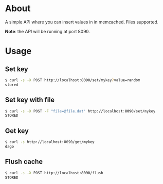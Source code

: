 # About
A simple API where you can insert values in in memcached. Files supported.

**Note**: the API will be running at port 8090.

# Usage

## Set key
```sh
$ curl -s -X POST http://localhost:8090/set/mykey?value=random
stored
```

## Set key with file
```sh
$ curl -s -X POST -F "file=@file.dat" http://localhost:8090/set/mykey
STORED
```

## Get key
```sh
$ curl -s http://localhost:8090/get/mykey
dago
```

## Flush cache
```sh
$ curl -s -X POST http://localhost:8090/flush
STORED
```
